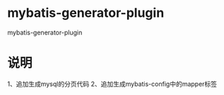 # mybatis-generator-plugin
mybatis-generator-plugin

# 说明
1、追加生成mysql的分页代码
2、追加生成mybatis-config中的mapper标签